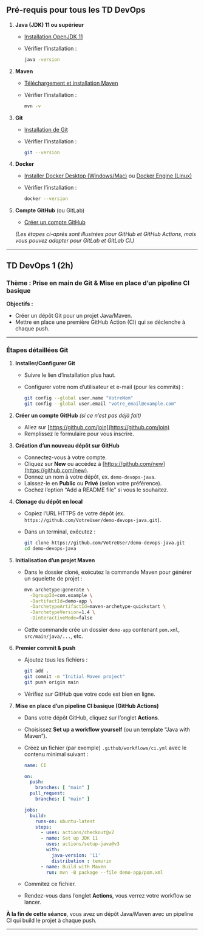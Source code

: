 ## Pré-requis pour tous les TD DevOps

1. **Java (JDK) 11 ou supérieur**  
   - [Installation OpenJDK 11](https://openjdk.org/install/)  
   - Vérifier l’installation :

     ```bash
     java -version
     ```

2. **Maven**  
   - [Téléchargement et installation Maven](https://maven.apache.org/download.cgi)  
   - Vérifier l’installation :  

     ```bash
     mvn -v
     ```

3. **Git**  
   - [Installation de Git](https://git-scm.com/downloads)  
   - Vérifier l’installation :  

     ```bash
     git --version
     ```

4. **Docker**  
   - [Installer Docker Desktop (Windows/Mac)](https://www.docker.com/products/docker-desktop/) ou [Docker Engine (Linux)](https://docs.docker.com/engine/install/)  
   - Vérifier l’installation :  

     ```bash
     docker --version
     ```

5. **Compte GitHub** (ou GitLab)  
   - [Créer un compte GitHub](https://github.com/join)

    *(Les étapes ci-après sont illustrées pour GitHub et GitHub Actions, mais vous pouvez adapter pour GitLab et GitLab CI.)*

---

## TD DevOps 1 (2h)  

### Thème : Prise en main de Git & Mise en place d’un pipeline CI basique

**Objectifs :**  

- Créer un dépôt Git pour un projet Java/Maven.  
- Mettre en place une première GitHub Action (CI) qui se déclenche à chaque push.

---

### Étapes détaillées Git

1. **Installer/Configurer Git**  
   - Suivre le lien d’installation plus haut.  
   - Configurer votre nom d’utilisateur et e-mail (pour les commits) :  

     ```bash
     git config --global user.name "VotreNom"
     git config --global user.email "votre_email@example.com"
     ```

2. **Créer un compte GitHub** *(si ce n’est pas déjà fait)*  
   - Allez sur [https://github.com/join](https://github.com/join)  
   - Remplissez le formulaire pour vous inscrire.

3. **Création d’un nouveau dépôt sur GitHub**  
   - Connectez-vous à votre compte.  
   - Cliquez sur **New** ou accédez à [https://github.com/new](https://github.com/new).  
   - Donnez un nom à votre dépôt, ex. `demo-devops-java`.  
   - Laissez-le en **Public** ou **Privé** (selon votre préférence).  
   - Cochez l’option “Add a README file” si vous le souhaitez.

4. **Clonage du dépôt en local**  
   - Copiez l’URL HTTPS de votre dépôt (ex. `https://github.com/VotreUser/demo-devops-java.git`).  
   - Dans un terminal, exécutez :  

     ```bash
     git clone https://github.com/VotreUser/demo-devops-java.git
     cd demo-devops-java
     ```

5. **Initialisation d’un projet Maven**  
   - Dans le dossier cloné, exécutez la commande Maven pour générer un squelette de projet :  

     ```bash
     mvn archetype:generate \
       -DgroupId=com.example \
       -DartifactId=demo-app \
       -DarchetypeArtifactId=maven-archetype-quickstart \
       -DarchetypeVersion=1.4 \
       -DinteractiveMode=false
     ```

   - Cette commande crée un dossier `demo-app` contenant `pom.xml`, `src/main/java/...`, etc.

6. **Premier commit & push**  
   - Ajoutez tous les fichiers :  

     ```bash
     git add .
     git commit -m "Initial Maven project"
     git push origin main
     ```

   - Vérifiez sur GitHub que votre code est bien en ligne.

7. **Mise en place d’un pipeline CI basique (GitHub Actions)**  
   - Dans votre dépôt GitHub, cliquez sur l’onglet **Actions**.  
   - Choisissez **Set up a workflow yourself** (ou un template “Java with Maven”).  
   - Créez un fichier (par exemple) `.github/workflows/ci.yml` avec le contenu minimal suivant :

     ```yaml
     name: CI

     on:
       push:
         branches: [ "main" ]
       pull_request:
         branches: [ "main" ]

     jobs:
       build:
         runs-on: ubuntu-latest
         steps:
           - uses: actions/checkout@v2
           - name: Set up JDK 11
             uses: actions/setup-java@v3
             with:
               java-version: '11'
               distribution : temurin
           - name: Build with Maven
             run: mvn -B package --file demo-app/pom.xml
     ```

   - Commitez ce fichier.  
   - Rendez-vous dans l’onglet **Actions**, vous verrez votre workflow se lancer.

**À la fin de cette séance**, vous avez un dépôt Java/Maven avec un pipeline CI qui build le projet à chaque push.

---
